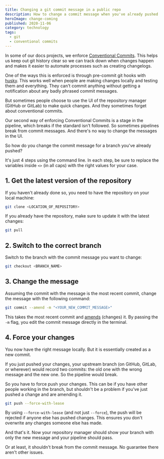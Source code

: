 ```yaml
---
title: Changing a git commit message in a public repo
description: How to change a commit message when you've already pushed it to a public repository in 4 commands.
heroImage: change-coming
published: 2020-11-06
category: technology
tags:
  - git
  - conventional commits
---
```


In some of our docs projects, we enforce [Conventional Commits](https://www.conventionalcommits.org/).
This helps us keep out git history clear so we can track down when changes happen
and makes it easier to automate processes such as creating changelogs.

One of the ways this is enforced is through pre-commit git hooks with [husky](https://github.com/typicode/husky).
This works well when people are making changes locally and testing them and everything.
They can't commit anything without getting a notification about any badly phrased commit messages.

But sometimes people choose to use the UI of the repository manager (GitHub or GitLab) to make quick changes.
And they sometimes forget about conventional commits.

Our second way of enforcing Conventional Commits is a stage in the pipeline, which breaks if the standard isn't followed.
So sometimes pipelines break from commit messages. And there's no way to change the messages in the UI.

So how do you change the commit message for a branch you've already pushed?

It's just 4 steps using the command line.
In each step, be sure to replace the variables inside `<>` (in all caps) with the right values for your case.

## 1. Get the latest version of the repository

If you haven't already done so, you need to have the repository on your local machine:

```bash
git clone <LOCATION_OF_REPOSITORY>
```

If you already have the repository, make sure to update it with the latest changes:

```bash
git pull
```

## 2. Switch to the correct branch

Switch to the branch with the commit message you want to change:

```bash
git checkout <BRANCH_NAME>
```

## 3. Change the message

Assuming the commit with the message is the most recent commit,
change the message with the following command:

```bash
git commit --amend -m "<YOUR_NEW_COMMIT_MESSAGE>"
```

This takes the most recent commit
and [amends](https://git-scm.com/docs/git-commit#Documentation/git-commit.txt---amend) (changes) it.
By passing the `-m` flag, you edit the commit message directly in the terminal.

## 4. Force your changes

You now have the right message locally.
But it is essentially created as a new commit.

If you just pushed your changes, your upstream branch (on GitHub, GitLab, or wherever) would record two commits:
the old one with the wrong message and the new one. So the pipeline would break.

So you have to force push your changes.
This can be if you have other people working in the branch,
but shouldn't be a problem if you've just pushed a change and are amending it.

```bash
git push --force-with-lease
```

By using `--force-with-lease` (and not just `--force`),
the push will be rejected if anyone else has pushed changes.
This ensures you don't overwrite any changes someone else has made.

And that's it. Now your repository manager should show your branch with only the new message and your pipeline should pass.

Or at least, it shouldn't break from the commit message.
No guarantee there aren't other issues.
